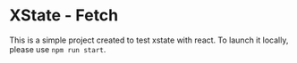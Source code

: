 # XState - Fetch

This is a simple project created to test xstate with react. 
To launch it locally, please use `npm run start`.